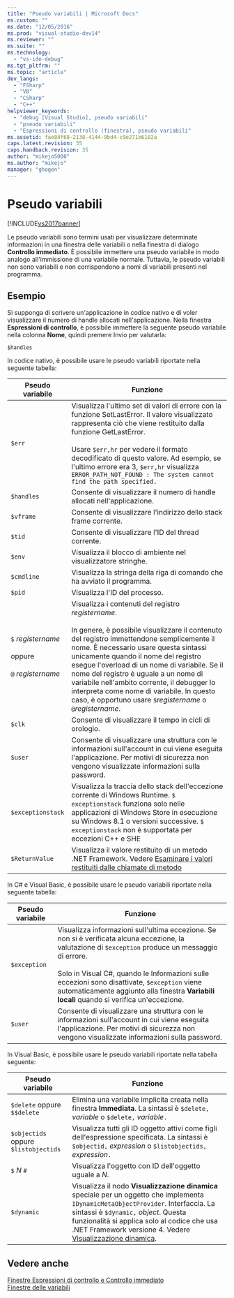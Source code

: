```yaml
---
title: "Pseudo variabili | Microsoft Docs"
ms.custom: ""
ms.date: "12/05/2016"
ms.prod: "visual-studio-dev14"
ms.reviewer: ""
ms.suite: ""
ms.technology: 
  - "vs-ide-debug"
ms.tgt_pltfrm: ""
ms.topic: "article"
dev_langs: 
  - "FSharp"
  - "VB"
  - "CSharp"
  - "C++"
helpviewer_keywords: 
  - "debug [Visual Studio], pseudo variabili"
  - "pseudo variabili"
  - "Espressioni di controllo (finestra), pseudo variabili"
ms.assetid: fae84f68-2138-4144-9bd4-c9e271b6182a
caps.latest.revision: 35
caps.handback.revision: 35
author: "mikejo5000"
ms.author: "mikejo"
manager: "ghogen"
---
```

# Pseudo variabili
[!INCLUDE[vs2017banner](../code-quality/includes/vs2017banner.md)]

Le pseudo variabili sono termini usati per visualizzare determinate informazioni in una finestra delle variabili o nella finestra di dialogo **Controllo immediato**.  È possibile immettere una pseudo variabile in modo analogo all'immissione di una variabile normale.  Tuttavia, le pseudo variabili non sono variabili e non corrispondono a nomi di variabili presenti nel programma.  
  
## Esempio  
 Si supponga di scrivere un'applicazione in codice nativo e di voler visualizzare il numero di handle allocati nell'applicazione.  Nella finestra **Espressioni di controllo**, è possibile immettere la seguente pseudo variabile nella colonna **Nome**, quindi premere Invio per valutarla:  
  
```  
$handles  
```  
  
 In codice nativo, è possibile usare le pseudo variabili riportate nella seguente tabella:  
  
|Pseudo variabile|Funzione|  
|----------------------|--------------|  
|`$err`|Visualizza l'ultimo set di valori di errore con la funzione SetLastError.  Il valore visualizzato rappresenta ciò che viene restituito dalla funzione GetLastError.<br /><br /> Usare `$err,hr` per vedere il formato decodificato di questo valore.  Ad esempio, se l'ultimo errore era 3, `$err,hr` visualizza `ERROR_PATH_NOT_FOUND : The system cannot find the path specified.`|  
|`$handles`|Consente di visualizzare il numero di handle allocati nell'applicazione.|  
|`$vframe`|Consente di visualizzare l'indirizzo dello stack frame corrente.|  
|`$tid`|Consente di visualizzare l'ID del thread corrente.|  
|`$env`|Visualizza il blocco di ambiente nel visualizzatore stringhe.|  
|`$cmdline`|Visualizza la stringa della riga di comando che ha avviato il programma.|  
|`$pid`|Visualizza l'ID del processo.|  
|`$` *registername*<br /><br /> oppure<br /><br /> `@` *registername*|Visualizza i contenuti del registro *registername*.<br /><br /> In genere, è possibile visualizzare il contenuto del registro immettendone semplicemente il nome.  È necessario usare questa sintassi unicamente quando il nome del registro esegue l'overload di un nome di variabile.  Se il nome del registro è uguale a un nome di variabile nell'ambito corrente, il debugger lo interpreta come nome di variabile.  In questo caso, è opportuno usare `$`*registername* o `@`*registername*.|  
|`$clk`|Consente di visualizzare il tempo in cicli di orologio.|  
|`$user`|Consente di visualizzare una struttura con le informazioni sull'account in cui viene eseguita l'applicazione.  Per motivi di sicurezza non vengono visualizzate informazioni sulla password.|  
|`$exceptionstack`|Visualizza la traccia dello stack dell'eccezione corrente di Windows Runtime.  `$ exceptionstack` funziona solo nelle applicazioni di Windows Store in esecuzione su Windows 8.1 o versioni successive.  `$ exceptionstack` non è supportata per eccezioni C\+\+ e SHE|  
|`$ReturnValue`|Visualizza il valore restituito di un metodo .NET Framework.  Vedere [Esaminare i valori restituiti dalle chiamate di metodo](../Topic/Examine%20return%20values%20of%20method%20calls.md)|  
  
 In C\# e Visual Basic, è possibile usare le pseudo variabili riportate nella seguente tabella:  
  
|Pseudo variabile|Funzione|  
|----------------------|--------------|  
|`$exception`|Visualizza informazioni sull'ultima eccezione.  Se non si è verificata alcuna eccezione, la valutazione di `$exception` produce un messaggio di errore.<br /><br /> Solo in Visual C\#, quando le Informazioni sulle eccezioni sono disattivate, `$exception` viene automaticamente aggiunto alla finestra **Variabili locali** quando si verifica un'eccezione.|  
|`$user`|Consente di visualizzare una struttura con le informazioni sull'account in cui viene eseguita l'applicazione.  Per motivi di sicurezza non vengono visualizzate informazioni sulla password.|  
  
 In Visual Basic, è possibile usare le pseudo variabili riportate nella tabella seguente:  
  
|Pseudo variabile|Funzione|  
|----------------------|--------------|  
|`$delete` oppure `$$delete`|Elimina una variabile implicita creata nella finestra **Immediata**.  La sintassi è `$delete,` *variable* o `$delete,` *variable*`.`|  
|`$objectids` oppure `$listobjectids`|Visualizza tutti gli ID oggetto attivi come figli dell'espressione specificata.  La sintassi è `$objectid,` *expression* o `$listobjectids,` *expression*`.`|  
|`$` *N* `#`|Visualizza l'oggetto con ID dell'oggetto uguale a *N*.|  
|`$dynamic`|Visualizza il nodo **Visualizzazione dinamica** speciale per un oggetto che implementa `IDynamicMetaObjectProvider`.  Interfaccia.  La sintassi è `$dynamic,` *object*.  Questa funzionalità si applica solo al codice che usa .NET Framework versione 4.  Vedere [Visualizzazione dinamica](../Topic/Dynamic%20View.md).|  
  
## Vedere anche  
 [Finestre Espressioni di controllo e Controllo immediato](../debugger/watch-and-quickwatch-windows.md)   
 [Finestre delle variabili](../Topic/Variable%20Windows.md)